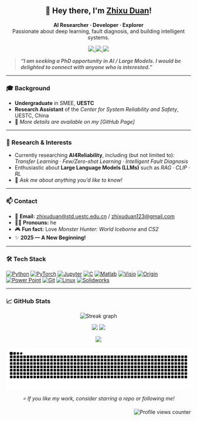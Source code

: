 <h2 align="center">👋 Hey there, I'm <a href="https://github.com/zxuuuustupid">Zhixu Duan</a>!</h2>
<p align="center">
  <b>AI Researcher · Developer · Explorer</b><br>
  Passionate about deep learning, fault diagnosis, and building intelligent systems.
 
</p>

<p align="center">
  <a href="mailto:zhixuduan123@gmail.com">
    <img src="https://img.shields.io/badge/Email-zhixuduan123@gmail.com-blue?logo=gmail" />
  </a>
  <a href="mailto:zhixuduan@std.uestc.edu.cn">
    <img src="https://img.shields.io/badge/Email-zhixuduan@std.uestc.edu.cn-blue?logo=gmail" />
  </a>
  <img src="https://img.shields.io/github/followers/zxuuuustupid?style=social" />
</p>




> ***“I am seeking a PhD opportunity in AI / Large Models. I would be delighted to connect with anyone who is interested.”***

---

### 🎓 Background
- **Undergraduate** in SMEE, **UESTC**  
- **Research Assistant** of the *Center for System Reliability and Safety*, UESTC, China  
- 📄 *More details are available on my [GitHub Page]*  

---

### 🔬 Research & Interests
- Currently researching **AI4Reliability**, including (but not limited to):  
  *Transfer Learning · Few/Zero-shot Learning · Intelligent Fault Diagnosis*  
- Enthusiastic about **Large Language Models (LLMs)** such as *RAG · CLIP · RL*  
- 💬 *Ask me about anything you’d like to know!*  

---

### 📫 Contact
- 📧 **Email:** zhixuduan@std.uestc.edu.cn / zhixuduan123@gmail.com  
- 🧍‍♂️ **Pronouns:** he  
- 🎮 **Fun fact:** Love *Monster Hunter: World Iceborne* and *CS2*  
- ✨ **2025 — A New Beginning!**

---

<h3 align="left">🛠 Tech Stack</h3>

<div align="center">
<p align="left">
  <a href="#"><img src="https://img.shields.io/badge/Python-3776AB?style=for-the-badge&logo=python&logoColor=white" alt="Python"/></a>
  <a href="#"><img src="https://img.shields.io/badge/PyTorch-EE4C2C?style=for-the-badge&logo=pytorch&logoColor=white" alt="PyTorch"/></a>
  <a href="#"><img src="https://img.shields.io/badge/Jupyter-F37626?style=for-the-badge&logo=jupyter&logoColor=white" alt="Jupyter"/></a>
  <a href="#"><img src="https://img.shields.io/badge/C-00599C?style=for-the-badge&logo=c&logoColor=white" alt="C"/></a>
  <a href="#"><img src="https://img.shields.io/badge/Matlab-0076A8?style=for-the-badge&logo=matlab&logoColor=white" alt="Matlab"/></a>
  <a href="#"><img src="https://img.shields.io/badge/Visio-0078D7?style=for-the-badge&logo=microsoft-visio&logoColor=white" alt="Visio"/></a>
  <a href="#"><img src="https://img.shields.io/badge/Origin-FF6C37?style=for-the-badge&logo=originlab&logoColor=white" alt="Origin"/></a>
  <a href="#"><img src="https://img.shields.io/badge/Power%20Point-D24726?style=for-the-badge&logo=microsoft-powerpoint&logoColor=white" alt="Power Point"/></a>
  <a href="#"><img src="https://img.shields.io/badge/Git-F05032?style=for-the-badge&logo=git&logoColor=white" alt="Git"/></a>
  <a href="#"><img src="https://img.shields.io/badge/Linux-FCC624?style=for-the-badge&logo=linux&logoColor=black" alt="Linux"/></a>
  <a href="#"><img src="https://img.shields.io/badge/Solidworks-000000?style=for-the-badge&logo=solidworks&logoColor=white" alt="Solidworks"/></a>
</p>
</div>

---

### 📈 GitHub Stats

<div align="center">
  <img src="https://streak-stats.demolab.com?user=zxuuuustupid&locale=en&mode=weekly&theme=tokyonight&hide_border=false&border_radius=5&order=3" height="220" alt="Streak graph" />
</div>

<p align="center">
  <img src="https://github-readme-stats.vercel.app/api?username=zxuuuustupid&show_icons=true&theme=city_lights&count_private=true" height="150" />
  <img src="https://github-readme-stats.vercel.app/api/top-langs/?username=zxuuuustupid&layout=compact&theme=city_lights" height="150" />
</p>

<p align="center">
  <img src="https://github-profile-trophy.vercel.app/?username=zxuuuustupid&theme=onedark&no-frame=true&row=1&column=7" />
</p>

![Snake animation](https://github.com/zxuuuustupid/zxuuuustupid/blob/output/snake-dark.svg)



<p align="center">
  <i>⭐️ If you like my work, consider starring a repo or following me!</i>
</p>


<p align="right">
  <img src="https://komarev.com/ghpvc/?username=zxuuuustupid&style=flat" alt="Profile views counter" />
</p>




